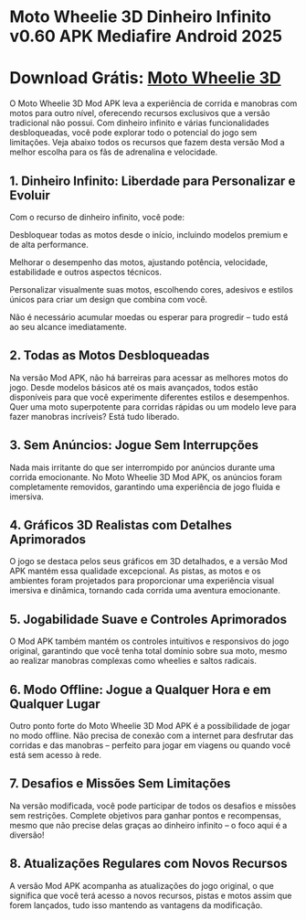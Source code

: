 # Moto Wheelie 3D Dinheiro Infinito v0.60 APK Mediafire Android 2025

# Download Grátis: [Moto Wheelie 3D](https://apksil.com/moto-wheelie-3d)

O Moto Wheelie 3D Mod APK leva a experiência de corrida e manobras com motos para outro nível, oferecendo recursos exclusivos que a versão tradicional não possui. Com dinheiro infinito e várias funcionalidades desbloqueadas, você pode explorar todo o potencial do jogo sem limitações. Veja abaixo todos os recursos que fazem desta versão Mod a melhor escolha para os fãs de adrenalina e velocidade.

## 1. Dinheiro Infinito: Liberdade para Personalizar e Evoluir

Com o recurso de dinheiro infinito, você pode:

Desbloquear todas as motos desde o início, incluindo modelos premium e de alta performance.

Melhorar o desempenho das motos, ajustando potência, velocidade, estabilidade e outros aspectos técnicos.

Personalizar visualmente suas motos, escolhendo cores, adesivos e estilos únicos para criar um design que combina com você.

Não é necessário acumular moedas ou esperar para progredir – tudo está ao seu alcance imediatamente.

## 2. Todas as Motos Desbloqueadas

Na versão Mod APK, não há barreiras para acessar as melhores motos do jogo. Desde modelos básicos até os mais avançados, todos estão disponíveis para que você experimente diferentes estilos e desempenhos. Quer uma moto superpotente para corridas rápidas ou um modelo leve para fazer manobras incríveis? Está tudo liberado.

## 3. Sem Anúncios: Jogue Sem Interrupções

Nada mais irritante do que ser interrompido por anúncios durante uma corrida emocionante. No Moto Wheelie 3D Mod APK, os anúncios foram completamente removidos, garantindo uma experiência de jogo fluida e imersiva.

## 4. Gráficos 3D Realistas com Detalhes Aprimorados

O jogo se destaca pelos seus gráficos em 3D detalhados, e a versão Mod APK mantém essa qualidade excepcional. As pistas, as motos e os ambientes foram projetados para proporcionar uma experiência visual imersiva e dinâmica, tornando cada corrida uma aventura emocionante.

## 5. Jogabilidade Suave e Controles Aprimorados

O Mod APK também mantém os controles intuitivos e responsivos do jogo original, garantindo que você tenha total domínio sobre sua moto, mesmo ao realizar manobras complexas como wheelies e saltos radicais.

## 6. Modo Offline: Jogue a Qualquer Hora e em Qualquer Lugar

Outro ponto forte do Moto Wheelie 3D Mod APK é a possibilidade de jogar no modo offline. Não precisa de conexão com a internet para desfrutar das corridas e das manobras – perfeito para jogar em viagens ou quando você está sem acesso à rede.

## 7. Desafios e Missões Sem Limitações

Na versão modificada, você pode participar de todos os desafios e missões sem restrições. Complete objetivos para ganhar pontos e recompensas, mesmo que não precise delas graças ao dinheiro infinito – o foco aqui é a diversão!

## 8. Atualizações Regulares com Novos Recursos

A versão Mod APK acompanha as atualizações do jogo original, o que significa que você terá acesso a novos recursos, pistas e motos assim que forem lançados, tudo isso mantendo as vantagens da modificação.
